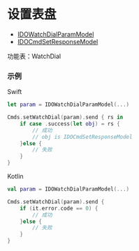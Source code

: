 # 设置表盘
* [IDOWatchDialParamModel](../model/IDOWatchDialParamModel.md)
* [IDOCmdSetResponseModel](../model/IDOCmdSetResponseModel.md)

功能表：WatchDial

### 示例

Swift
```swift
let param = IDOWatchDialParamModel(...)

Cmds.setWatchDial(param).send { rs in
    if case .success(let obj) = rs {
        // 成功
        // obj is IDOCmdSetResponseModel
    }else {
        // 失败
    }
}
```

Kotlin
```kotlin
val param = IDOWatchDialParamModel(...)

Cmds.setWatchDial(param).send {
    if (it.error.code == 0) {
        // 成功
    }else {
        // 失败
    }
}
```
